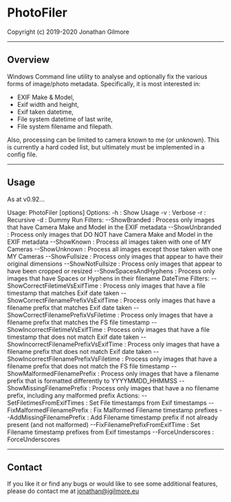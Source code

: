 # PhotoFiler

Copyright (c) 2019-2020 Jonathan Gilmore

------------------------------------------------------------
## Overview

Windows Command line utility to analyse and optionally fix the various forms of image/photo metadata.
Specifically, it is most interested in:
* EXIF Make & Model,
* Exif width and height,
* Exif taken datetime,
* File system datetime of last write,
* File system filename and filepath.

Also, processing can be limited to camera known to me (or unknown). This is currently a hard coded list, but ultimately must be implemented in a config file.

------------------------------------------------------------
## Usage

As at v0.92...

Usage: PhotoFiler [options] <PathToPhotos>
Options:
   -h                         : Show Usage
   -v                         : Verbose
   -r                         : Recursive
   -d                         : Dummy Run
Filters:
   --ShowBranded                           : Process only images that have Camera Make and Model in the EXIF metadata
   --ShowUnbranded                         : Process only images that DO NOT have Camera Make and Model in the EXIF metadata
   --ShowKnown                             : Process all images taken with one of MY Cameras
   --ShowUnknown                           : Process all images except those taken with one MY Cameras
   --ShowFullsize                          : Process only images that appear to have their original dimensions
   --ShowNotFullsize                       : Process only images that appear to have been cropped or resized
   --ShowSpacesAndHyphens                  : Process only images that have Spaces or Hyphens in their filename
DateTime Filters:
   --ShowCorrectFiletimeVsExifTime         : Process only images that have a file timestamp that matches Exif date taken
   --ShowCorrectFilenamePrefixVsExifTime   : Process only images that have a filename prefix that matches Exif date taken
   --ShowCorrectFilenamePrefixVsFiletime   : Process only images that have a filename prefix that matches the FS file timestamp
   --ShowIncorrectFiletimeVsExifTime       : Process only images that have a file timestamp that does not match Exif date taken
   --ShowIncorrectFilenamePrefixVsExifTime : Process only images that have a filename prefix that does not match Exif date taken
   --ShowIncorrectFilenamePrefixVsFiletime : Process only images that have a filename prefix that does not match the FS file timestamp
   --ShowMalformedFilenamePrefix           : Process only images that have a filename prefix that is formatted differently to YYYYMMDD_HHMMSS
   --ShowMissingFilenamePrefix             : Process only images that have a no filename prefix, including any malformed prefix
Actions:
   --SetFiletimesFromExifTimes             : Set File timestamps from Exif timestamps
   --FixMalformedFilenamePrefix            : Fix Malformed Filename timestamp prefixes
   --AddMissingFilenamePrefix              : Add Filename timestamp prefix if not already present (and not malformed)
   --FixFilenamePrefixFromExifTime         : Set Filename timestamp prefixes from Exif timestamps
   --ForceUnderscores                      : ForceUnderscores

------------------------------------------------------------
## Contact

If you like it or find any bugs or would like to see some additional features, please do contact me at jonathan@jgilmore.eu
